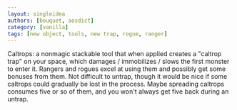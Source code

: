 ```yaml
---
layout: singleidea
authors: [bouquet, aosdict]
category: [vanilla]
tags: [new object, tools, new trap, rogue, ranger]
---
```

Caltrops: a nonmagic stackable tool that when applied creates a "caltrop trap" on your space, which damages / immobilizes / slows the first monster to enter it. Rangers and rogues excel at using them and possibly get some bonuses from them. Not difficult to untrap, though it would be nice if some caltrops could gradually be lost in the process. Maybe spreading caltrops consumes five or so of them, and you won't always get five back during an untrap.
